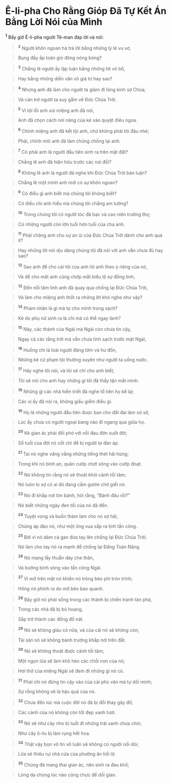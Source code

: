 

# Ê-li-pha Cho Rằng Gióp Đã Tự Kết Án Bằng Lời Nói của Mình
<sup><b>1</b></sup> Bấy giờ Ê-li-pha người Tê-man đáp lời và nói:


> <sup><b>2</b></sup> Người khôn ngoan há trả lời bằng những lý lẽ vu vơ,
>


> Bụng đầy ắp toàn gió đông nóng bỏng?
>


> <sup><b>3</b></sup> Chẳng lẽ người ấy lập luận bằng những lời vô bổ,
>


> Hay bằng những diễn văn vô giá trị hay sao?
>


> <sup><b>4</b></sup> Nhưng anh đã làm cho người ta giảm đi lòng kính sợ Chúa;
>


> Và cản trở người ta suy gẫm về Đức Chúa Trời.
>


> <sup><b>5</b></sup> Vì tội lỗi anh xúi miệng anh đã nói,
>


> Anh đã chọn cách nói năng của kẻ xảo quyệt điêu ngoa.
>


> <sup><b>6</b></sup> Chính miệng anh đã kết tội anh, chứ không phải tôi đâu nhé;
>


> Phải, chính môi anh đã làm chứng chống lại anh.
>


> <sup><b>7</b></sup> Có phải anh là người đầu tiên sinh ra trên mặt đất?
>


> Chẳng lẽ anh đã hiện hữu trước các núi đồi?
>


> <sup><b>8</b></sup> Không lẽ anh là người đã nghe khi Đức Chúa Trời bàn luận?
>


> Chẳng lẽ một mình anh mới có sự khôn ngoan?
>


> <sup><b>9</b></sup> Có điều gì anh biết mà chúng tôi không biết?
>


> Có điều chi anh hiểu mà chúng tôi chẳng am tường?
>


> <sup><b>10</b></sup> Trong chúng tôi có người tóc đã bạc và cao niên trường thọ;
>


> Có những người còn lớn tuổi hơn tuổi của cha anh.
>


> <sup><b>11</b></sup> Phải chăng anh cho sự an ủi của Đức Chúa Trời dành cho anh quá ít?
>


> Hay những lời nói dịu dàng chúng tôi đã nói với anh vẫn chưa đủ hay sao?
>


> <sup><b>12</b></sup> Sao anh để cho cái tôi của anh lôi anh theo ý riêng của nó,
>


> Và để cho mắt anh cũng chớp mắt biểu lộ sự đồng tình,
>


> <sup><b>13</b></sup> Đến nỗi tâm linh anh đã quay qua chống lại Đức Chúa Trời,
>


> Và làm cho miệng anh thốt ra những lời khó nghe như vậy?
>


> <sup><b>14</b></sup> Phàm nhân là gì mà tự cho mình trong sạch?
>


> Kẻ do phụ nữ sinh ra là chi mà có thể ngay lành?
>


> <sup><b>15</b></sup> Này, các thánh của Ngài mà Ngài còn chưa tin cậy,
>


> Ngay cả các tầng trời mà vẫn chưa tinh sạch trước mặt Ngài,
>


> <sup><b>16</b></sup> Huống chi là loài người đáng tởm và hư đốn,
>


> Những kẻ cứ phạm tội thường xuyên như người ta uống nước.
>


> <sup><b>17</b></sup> Hãy nghe tôi nói, và tôi sẽ chỉ cho anh biết;
>


> Tôi sẽ nói cho anh hay những gì tôi đã thấy tận mắt mình.
>


> <sup><b>18</b></sup> Những gì các nhà hiền triết đã nghe tổ tiên họ kể lại;
>


> Các vị ấy đã nói ra, không giấu giếm điều gì.
>


> <sup><b>19</b></sup> Họ là những người đầu tiên được ban cho đất đai làm xứ sở,
>


> Lúc ấy chưa có người ngoại bang nào đi ngang qua giữa họ.
>


> <sup><b>20</b></sup> Kẻ gian ác phải đối phó với nỗi đau đớn suốt đời;
>


> Số tuổi của đời nó cốt chỉ để bị người ta đàn áp.
>


> <sup><b>21</b></sup> Tai nó nghe văng vẳng những tiếng thét hãi hùng;
>


> Trong khi nó bình an, quân cướp chợt xông vào cướp đoạt.
>


> <sup><b>22</b></sup> Nó không tin rằng nó sẽ thoát khỏi cảnh tối tăm;
>


> Nó luôn lo sợ có ai đó đang cầm gươm chờ giết nó.
>


> <sup><b>23</b></sup> Nó đi khắp nơi tìm bánh, hỏi rằng, “Bánh đâu rồi?”
>


> Nó biết những ngày đen tối của nó đã đến.
>


> <sup><b>24</b></sup> Tuyệt vọng và buồn thảm làm cho nó sợ hãi;
>


> Chúng áp đảo nó, như một ông vua sắp ra lịnh tấn công.
>


> <sup><b>25</b></sup> Bởi vì nó dám cả gan đưa tay lên chống lại Đức Chúa Trời;
>


> Nó làm cho tay nó ra mạnh để chống lại Đấng Toàn Năng.
>


> <sup><b>26</b></sup> Nó mang lấy thuẫn dày che thân,
>


> Và bướng bỉnh xông vào tấn công Ngài.
>


> <sup><b>27</b></sup> Vì mỡ trên mặt nó khiến nó trông béo phì tròn trĩnh;
>


> Hông nó phình ra do mỡ béo bao quanh.
>


> <sup><b>28</b></sup> Bây giờ nó phải sống trong các thành bị chiến tranh tàn phá,
>


> Trong các nhà đã bị bỏ hoang,
>


> Sắp trở thành các đống đổ nát.
>


> <sup><b>29</b></sup> Nó sẽ không giàu có nữa, và của cải nó sẽ không còn;
>


> Tài sản nó sẽ không bành trướng khắp nơi trên đất.
>


> <sup><b>30</b></sup> Nó sẽ không thoát được cảnh tối tăm;
>


> Một ngọn lửa sẽ làm khô héo các chồi non của nó;
>


> Hơi thở của miệng Ngài sẽ đem đi những gì nó có.
>


> <sup><b>31</b></sup> Phải chi nó đừng tin cậy vào của cải phù vân mà tự dối mình;
>


> Sự rỗng không sẽ là hậu quả của nó.
>


> <sup><b>32</b></sup> Chưa đến lúc mà cuộc đời nó đã bị đổi thay gãy đổ;
>


> Các cành của nó không còn tốt đẹp xanh tươi.
>


> <sup><b>33</b></sup> Nó sẽ như cây nho bị tuốt đi những trái xanh chưa chín;
>


> Như cây ô-liu bị làm rụng hết hoa.
>


> <sup><b>34</b></sup> Thật vậy bọn vô tín vô luân sẽ không có người nối dõi;
>


> Lửa sẽ thiêu rụi nhà cửa của phường ăn hối lộ.
>


> <sup><b>35</b></sup> Chúng đã mang thai gian ác, nên sinh ra đau khổ;
>


> Lòng dạ chúng lúc nào cũng chực để dối gian.
>

